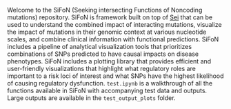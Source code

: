 Welcome to the SiFoN (Seeking intersecting Functions of Noncoding mutations) repository. 
SiFoN is framework built on top of [Sei](https://github.com/FunctionLab/sei-framework) that can be used to understand the combined 
impact of interacting mutations, visualize the impact of mutations in their genomic context at various nucleotide scales, 
and combine clinical information with functional predictions. 
SiFoN includes a pipeline of analytical visualization tools that prioritizes combinations of SNPs predicted to have 
causal impacts on disease phenotypes. SiFoN includes a plotting library that provides efficient and user-friendly visualizations 
that highlight what regulatory roles are important to a risk loci of interest and what SNPs have the highest likelihood of causing regulatory dysfunction. 
`test.ipynb` is a walkthrough of all the functions available in SiFoN with accompanying test data and outputs. Large outputs are available in the `test_output_plots` folder.

